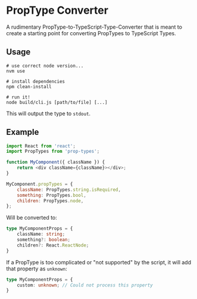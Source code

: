 # PropType Converter

A rudimentary PropType-to-TypeScript-Type-Converter that is meant to create a starting point for converting PropTypes to TypeScript Types.

## Usage

```
# use correct node version...
nvm use

# install dependencies
npm clean-install

# run it!
node build/cli.js [path/to/file] [...]
```

This will output the type to `stdout`.

## Example

```JavaScript
import React from 'react';
import PropTypes from 'prop-types';

function MyComponent({ className }) {
	return <div className={className}></div>;
}

MyComponent.propTypes = {
	className: PropTypes.string.isRequired,
	something: PropTypes.bool,
	children: PropTypes.node,
};
```

Will be converted to:

```TypeScript
type MyComponentProps = {
	className: string;
	something?: boolean;
	children?: React.ReactNode;
}
```

If a PropType is too complicated or "not supported" by the script, it will add that property as `unknown`:

```TypeScript
type MyComponentProps = {
	custom: unknown; // Could not process this property
}
```
